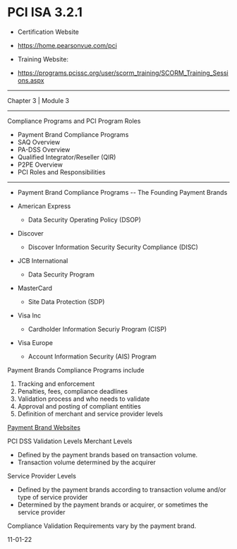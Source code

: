 # PCI ISA 3.2.1

- Certification Website
- <https://home.pearsonvue.com/pci>

- Training Website:
- <https://programs.pcissc.org/user/scorm_training/SCORM_Training_Sessions.aspx>

---
Chapter 3 | Module 3

---

Compliance Programs and PCI Program Roles

- Payment Brand Compliance Programs
- SAQ Overview
- PA-DSS Overview
- Qualified Integrator/Reseller (QIR)
- P2PE Overview
- PCI Roles and Responsibilities

---

- Payment Brand Compliance Programs
 -- The Founding Payment Brands

- American Express
  - Data Security Operating Policy (DSOP)
- Discover
  - Discover Information Security Security Compliance (DISC)
- JCB International
  - Data Security Program
- MasterCard
  - Site Data Protection (SDP)
- Visa Inc
  - Cardholder Information Securiy Program (CISP)
- Visa Europe
  - Account Information Security (AIS) Program

Payment Brands Compliance Programs include

1. Tracking and enforcement
2. Penalties, fees, compliance deadlines
3. Validation process and who needs to validate
4. Approval and posting of compliant entities
5. Definition of merchant and service provider levels

[Payment Brand Websites](https://pcissc.secure.force.com/faq/articles/Frequently_Asked_Question/How-do-I-contact-the-payment-card-brands?q=contact+brand&l=en_US&fs=Search&)

PCI DSS Validation Levels
Merchant Levels
 - Defined by the payment brands based on transaction volume.
 - Transaction volume determined by the acquirer

Service Provider Levels
 - Defined by the payment brands according to transaction volume and/or type of service provider
 - Determined by the payment brands or acquirer, or sometimes the service provider

Compliance Validation Requirements vary by the payment brand.

11-01-22